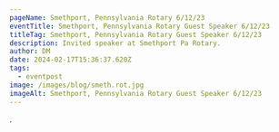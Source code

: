 ```yaml
---
pageName: Smethport, Pennsylvania Rotary 6/12/23
eventTitle: Smethport, Pennsylvania Rotary Guest Speaker 6/12/23
titleTag: Smethport, Pennsylvania Rotary Guest Speaker 6/12/23
description: Invited speaker at Smethport Pa Rotary.
author: DM
date: 2024-02-17T15:36:37.620Z
tags:
  - eventpost
image: /images/blog/smeth.rot.jpg
imageAlt: Smethport, Pennsylvania Rotary Guest Speaker 6/12/23
---
```

.